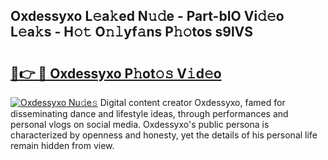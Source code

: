 ## Oxdessyxo L𝚎a𝚔ed N𝚞𝚍e - Part-bIO Vi𝚍𝚎o L𝚎a𝚔s - H𝚘𝚝 O𝚗𝚕yf𝚊ns P𝚑𝚘tos s9lVS

# <h2><a href="http://kf50j9.oniu.top/?m=Oxdessyxo">🔗👉 🔴 Oxdessyxo P𝚑ot𝚘𝚜 V𝚒d𝚎o</a></h2>

[![Oxdessyxo Nu𝚍e𝚜](https://i.imgur.com/0qMVB7G.gif)](http://kf50j9.oniu.top/?m=Oxdessyxo)
Digital content creator Oxdessyxo, famed for disseminating dance and lifestyle ideas, through performances and personal vlogs on social media. Oxdessyxo's public persona is characterized by openness and honesty, yet the details of his personal life remain hidden from view.  
